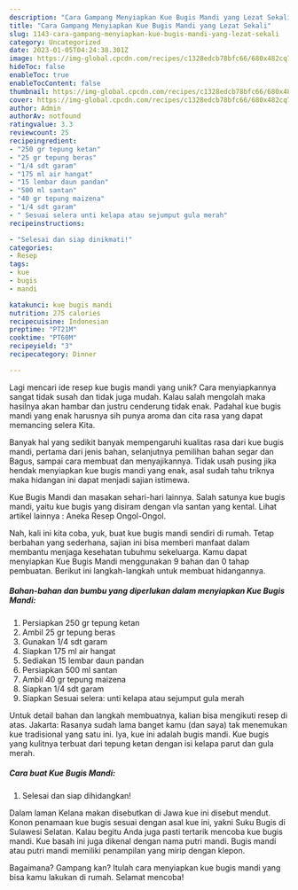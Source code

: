```yaml
---
description: "Cara Gampang Menyiapkan Kue Bugis Mandi yang Lezat Sekali"
title: "Cara Gampang Menyiapkan Kue Bugis Mandi yang Lezat Sekali"
slug: 1143-cara-gampang-menyiapkan-kue-bugis-mandi-yang-lezat-sekali
category: Uncategorized
date: 2023-01-05T04:24:38.301Z
image: https://img-global.cpcdn.com/recipes/c1328edcb78bfc66/680x482cq70/kue-bugis-mandi-foto-resep-utama.jpg
hideToc: false
enableToc: true
enableTocContent: false
thumbnail: https://img-global.cpcdn.com/recipes/c1328edcb78bfc66/680x482cq70/kue-bugis-mandi-foto-resep-utama.jpg
cover: https://img-global.cpcdn.com/recipes/c1328edcb78bfc66/680x482cq70/kue-bugis-mandi-foto-resep-utama.jpg
author: Admin
authorAv: notfound
ratingvalue: 3.3
reviewcount: 25
recipeingredient:
- "250 gr tepung ketan"
- "25 gr tepung beras"
- "1/4 sdt garam"
- "175 ml air hangat"
- "15 lembar daun pandan"
- "500 ml santan"
- "40 gr tepung maizena"
- "1/4 sdt garam"
- " Sesuai selera unti kelapa atau sejumput gula merah"
recipeinstructions:

- "Selesai dan siap dinikmati!"
categories:
- Resep
tags:
- kue
- bugis
- mandi

katakunci: kue bugis mandi 
nutrition: 275 calories
recipecuisine: Indonesian
preptime: "PT21M"
cooktime: "PT60M"
recipeyield: "3"
recipecategory: Dinner

---
```





Lagi mencari ide resep kue bugis mandi yang unik? Cara menyiapkannya sangat tidak susah dan tidak juga mudah. Kalau salah mengolah maka hasilnya akan hambar dan justru cenderung tidak enak. Padahal kue bugis mandi yang enak harusnya sih punya aroma dan cita rasa yang dapat memancing selera Kita.





Banyak hal yang sedikit banyak mempengaruhi kualitas rasa dari kue bugis mandi, pertama dari jenis bahan, selanjutnya pemilihan bahan segar dan Bagus, sampai cara membuat dan menyajikannya. Tidak usah pusing jika hendak menyiapkan kue bugis mandi yang enak,      asal sudah tahu triknya maka hidangan ini dapat menjadi sajian istimewa.














Kue Bugis Mandi dan masakan sehari-hari lainnya. Salah satunya kue bugis mandi, yaitu kue bugis yang disiram dengan vla santan yang kental. Lihat artikel lainnya : Aneka Resep Ongol-Ongol.






Nah, kali ini kita coba, yuk, buat kue bugis mandi sendiri di rumah. Tetap berbahan yang sederhana, sajian ini bisa memberi manfaat dalam membantu menjaga kesehatan tubuhmu sekeluarga. Kamu dapat menyiapkan Kue Bugis Mandi menggunakan 9 bahan dan 0 tahap pembuatan. Berikut ini langkah-langkah untuk membuat hidangannya.

<!--inarticleads1-->

##### Bahan-bahan dan bumbu yang diperlukan dalam menyiapkan Kue Bugis Mandi:

1. Persiapkan 250 gr tepung ketan
1. Ambil 25 gr tepung beras
1. Gunakan 1/4 sdt garam
1. Siapkan 175 ml air hangat
1. Sediakan 15 lembar daun pandan
1. Persiapkan 500 ml santan
1. Ambil 40 gr tepung maizena
1. Siapkan 1/4 sdt garam
1. Siapkan  Sesuai selera: unti kelapa atau sejumput gula merah


Untuk detail bahan dan langkah membuatnya, kalian bisa mengikuti resep di atas. Jakarta: Rasanya sudah lama banget kamu (dan saya) tak menemukan kue tradisional yang satu ini. Iya, kue ini adalah bugis mandi. Kue bugis yang kulitnya terbuat dari tepung ketan dengan isi kelapa parut dan gula merah. 

<!--inarticleads2-->

##### Cara buat Kue Bugis Mandi:


1. Selesai dan siap dihidangkan!

Dalam laman Kelana makan disebutkan di Jawa kue ini disebut mendut. Konon penamaan kue bugis sesuai dengan asal kue ini, yakni Suku Bugis di Sulawesi Selatan. Kalau begitu Anda juga pasti tertarik mencoba kue bugis mandi. Kue basah ini juga dikenal dengan nama putri mandi. Bugis mandi atau putri mandi memiliki penampilan yang mirip dengan klepon. 

Bagaimana? Gampang kan? Itulah cara menyiapkan kue bugis mandi yang bisa kamu lakukan di rumah. Selamat mencoba!
